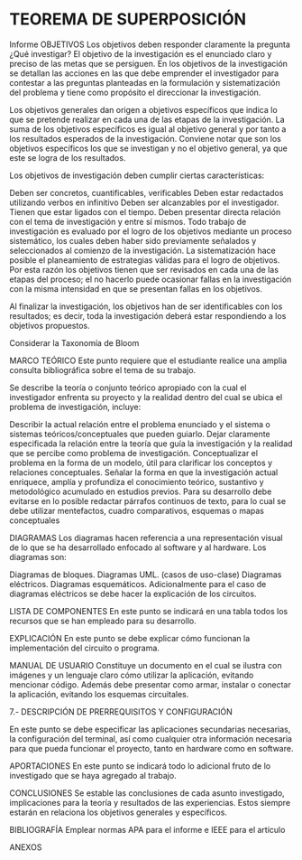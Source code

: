
# TEOREMA DE SUPERPOSICIÓN

Informe
OBJETIVOS
Los objetivos deben responder claramente la pregunta ¿Qué investigar? El objetivo de la investigación es el enunciado claro y preciso de las metas que se persiguen. En los objetivos de la investigación se detallan las acciones en las que debe emprender el investigador para contestar a las preguntas planteadas en la formulación y sistematización del problema y tiene como propósito el direccionar la investigación.

Los objetivos generales dan origen a objetivos específicos que indica lo que se pretende realizar en cada una de las etapas de la investigación. La suma de los objetivos específicos es igual al objetivo general y por tanto a los resultados esperados de la investigación. Conviene notar que son los objetivos específicos los que se investigan y no el objetivo general, ya que este se logra de los resultados.

Los objetivos de investigación deben cumplir ciertas características:

Deben ser concretos, cuantificables, verificables
Deben estar redactados utilizando verbos en infinitivo
Deben ser alcanzables por el investigador.
Tienen que estar ligados con el tiempo.
Deben presentar directa relación con el tema de investigación y entre sí mismos. Todo trabajo de investigación es evaluado por el logro de los objetivos mediante un proceso sistemático, los cuales deben haber sido previamente señalados y seleccionados al comienzo de la investigación. La sistematización hace posible el planeamiento de estrategias válidas para el logro de objetivos. Por esta razón los objetivos tienen que ser revisados en cada una de las etapas del proceso; el no hacerlo puede ocasionar fallas en la investigación con la misma intensidad en que se presentan fallas en los objetivos.

Al finalizar la investigación, los objetivos han de ser identificables con los resultados; es decir, toda la investigación deberá estar respondiendo a los objetivos propuestos.

Considerar la Taxonomía de Bloom

MARCO TEÓRICO
Este punto requiere que el estudiante realice una amplia consulta bibliográfica sobre el tema de su trabajo.

Se describe la teoría o conjunto teórico apropiado con la cual el investigador enfrenta su proyecto y la realidad dentro del cual se ubica el problema de investigación, incluye:

Describir la actual relación entre el problema enunciado y el sistema o sistemas teóricos/conceptuales que pueden guiarlo.
Dejar claramente especificada la relación entre la teoría que guía la investigación y la realidad que se percibe como problema de investigación.
Conceptualizar el problema en la forma de un modelo, útil para clarificar los conceptos y relaciones conceptuales.
Señalar la forma en que la investigación actual enriquece, amplía y profundiza el conocimiento teórico, sustantivo y metodológico acumulado en estudios previos.
Para su desarrollo debe evitarse en lo posible redactar párrafos continuos de texto, para lo cual se debe utilizar mentefactos, cuadro comparativos, esquemas o mapas conceptuales

DIAGRAMAS
Los diagramas hacen referencia a una representación visual de lo que se ha desarrollado enfocado al software y al hardware. Los diagramas son:

Diagramas de bloques.
Diagramas UML. (casos de uso-clase)
Diagramas eléctricos.
Diagramas esquemáticos.
Adicionalmente para el caso de diagramas eléctricos se debe hacer la explicación de los circuitos.







LISTA DE COMPONENTES
En este punto se indicará en una tabla todos los recursos que se han empleado para su desarrollo.

EXPLICACIÓN
En este punto se debe explicar cómo funcionan la implementación del circuito o programa.

MANUAL DE USUARIO
Constituye un documento en el cual se ilustra con imágenes y un lenguaje claro cómo utilizar la aplicación, evitando mencionar código. Además debe presentar como armar, instalar o conectar la aplicación, evitando los esquemas circuitales.

7.- DESCRIPCIÓN DE PRERREQUISITOS Y CONFIGURACIÓN

En este punto se debe especificar las aplicaciones secundarias necesarias, la configuración del terminal, así como cualquier otra información necesaria para que pueda funcionar el proyecto, tanto en hardware como en software.

APORTACIONES
En este punto se indicará todo lo adicional fruto de lo investigado que se haya agregado al trabajo.

CONCLUSIONES
Se estable las conclusiones de cada asunto investigado, implicaciones para la teoría y resultados de las experiencias. Estos siempre estarán en relaciona los objetivos generales y específicos.

BIBLIOGRAFÍA
Emplear normas APA para el informe e IEEE para el artículo

ANEXOS
